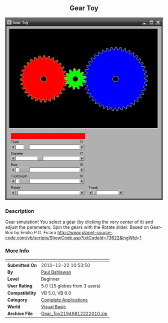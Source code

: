 ﻿<div align="center">

## Gear Toy

<img src="PIC20101222116544483.JPG">
</div>

### Description

Gear simulation! You select a gear (by clicking the very center of it) and adjust the parameters. Spin the gears with the Rotate slider. Based on Gear-Box by Emilio P.G. Ficara http://www.planet-source-code.com/vb/scripts/ShowCode.asp?txtCodeId=73622&lngWId=1
 
### More Info
 


<span>             |<span>
---                |---
**Submitted On**   |2010-12-22 10:53:50
**By**             |[Paul Bahlawan](https://github.com/Planet-Source-Code/PSCIndex/blob/master/ByAuthor/paul-bahlawan.md)
**Level**          |Beginner
**User Rating**    |5.0 (15 globes from 3 users)
**Compatibility**  |VB 5\.0, VB 6\.0
**Category**       |[Complete Applications](https://github.com/Planet-Source-Code/PSCIndex/blob/master/ByCategory/complete-applications__1-27.md)
**World**          |[Visual Basic](https://github.com/Planet-Source-Code/PSCIndex/blob/master/ByWorld/visual-basic.md)
**Archive File**   |[Gear\_Toy21949812222010\.zip](https://github.com/Planet-Source-Code/paul-bahlawan-gear-toy__1-73647/archive/master.zip)








